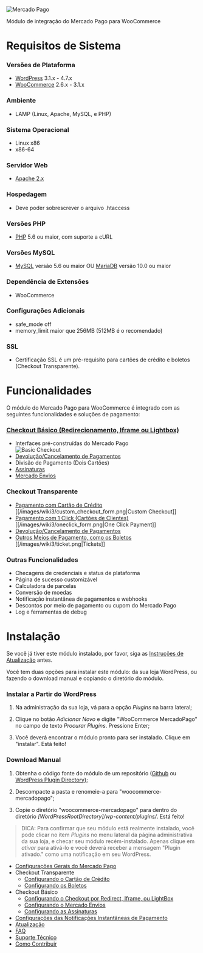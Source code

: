 ![Mercado Pago](https://raw.githubusercontent.com/mercadopago/cart-woocommerce/master/assets/images/mplogo.png)

Módulo de integração do Mercado Pago para WooCommerce

# Requisitos de Sistema
### Versões de Plataforma
* <a href="https://wordpress.org/download/">WordPress</a> 3.1.x - 4.7.x
* <a href="https://wordpress.org/plugins/woocommerce/">WooCommerce</a> 2.6.x - 3.1.x

### Ambiente
* LAMP (Linux, Apache, MySQL, e PHP)

### Sistema Operacional
* Linux x86
* x86-64

### Servidor Web
* <a href="https://httpd.apache.org/">Apache 2.x</a>

### Hospedagem
* Deve poder sobrescrever o arquivo .htaccess

### Versões PHP
* <a href="http://php.net/">PHP</a> 5.6 ou maior, com suporte a cURL

### Versões MySQL
* <a href="http://www.mysql.com/">MySQL</a> versão 5.6 ou maior OU <a href="https://mariadb.org/">MariaDB</a> versão 10.0 ou maior

### Dependência de Extensões
* WooCommerce

### Configurações Adicionais
* safe_mode off
* memory_limit maior que 256MB (512MB é o recomendado)

### SSL
* Certificação SSL é um pré-requisito para cartões de crédito e boletos (Checkout Transparente).

# Funcionalidades
O módulo do Mercado Pago para WooCommerce é integrado com as seguintes funcionalidades e soluções de pagamento:

### [Checkout Básico (Redirecionamento, Iframe ou Lightbox)](https://www.mercadopago.com.br/developers/en/solutions/payments/basic-checkout/receive-payments/)
* Interfaces pré-construídas do Mercado Pago<br>![Basic Checkout](https://raw.githubusercontent.com/wiki/marcelohama/cart-woocommerce/images/wiki3/basic_checkout_payment.png)
* [Devolução/Cancelamento de Pagamentos](https://www.mercadopago.com.br/developers/en/solutions/payments/basic-checkout/refund-cancel#refund)
* Divisão de Pagamento (Dois Cartões)
* [Assinaturas](https://www.mercadopago.com.br/developers/en/solutions/payments/basic-checkout/subscriptions/)
* [Mercado Envios](https://www.mercadopago.com.br/developers/en/solutions/payments/basic-checkout/receive-payments/)

### Checkout Transparente
* [Pagamento com Cartão de Crédito](https://www.mercadopago.com.br/developers/en/solutions/payments/basic-checkout/receive-payments/)<br>[[/images/wiki3/custom_checkout_form.png|Custom Checkout]]
* [Pagamento com 1 Click (Cartões de Clientes)](https://www.mercadopago.com.br/developers/en/solutions/payments/custom-checkout/one-click-charges/javascript/)<br>[[/images/wiki3/oneclick_form.png|One Click Payment]]
* [Devolução/Cancelamento de Pagamentos](https://www.mercadopago.com.br/developers/en/solutions/payments/custom-checkout/refund-cancel#refund)
* [Outros Meios de Pagamento, como os Boletos](https://www.mercadopago.com.br/developers/en/solutions/payments/custom-checkout/charge-with-other-methods/)<br>[[/images/wiki3/ticket.png|Tickets]]

### Outras Funcionalidades
* Checagens de credenciais e status de plataforma
* Página de sucesso customizável
* Calculadora de parcelas
* Conversão de moedas
* Notificação instantânea de pagamentos e webhooks
* Descontos por meio de pagamento ou cupom do Mercado Pago
* Log e ferramentas de debug

# Instalação
Se você já tiver este módulo instalado, por favor, siga as <a href="https://github.com/mercadopago/cart-woocommerce/wiki/Atualização">Instruções de Atualização</a> antes.

Você tem duas opções para instalar este módulo: da sua loja WordPress, ou fazendo o download manual e copiando o diretório do módulo.

### Instalar a Partir do WordPress

1. Na administração da sua loja, vá para a opção *Plugins* na barra lateral;

2. Clique no botão *Adicionar Novo* e digite "WooCommerce MercadoPago" no campo de texto *Procurar Plugins*. Pressione Enter;

3. Você deverá encontrar o módulo pronto para ser instalado. Clique em "instalar". Está feito!

### Download Manual

1. Obtenha o código fonte do módulo de um repositório (<a href="https://github.com/mercadopago/cart-woocommerce/archive/master.zip">Github</a> ou <a href="https://br.wordpress.org/plugins/woocommerce-mercadopago/">WordPress Plugin Directory</a>);

2. Descompacte a pasta e renomeie-a para "woocommerce-mercadopago";

3. Copie o diretório "woocommerce-mercadopago" para dentro do diretório *[WordPressRootDirectory]/wp-content/plugins/*. Está feito!

> DICA: Para confirmar que seu módulo está realmente instalado, você pode clicar no item *Plugins* no menu lateral da página administrativa da sua loja, e checar seu módulo recém-instalado. Apenas clique em *ativar* para ativá-lo e você deverá receber a mensagem "Plugin ativado." como uma notificação em seu WordPress.

* [Configurações Gerais do Mercado Pago](https://github.com/mercadopago/cart-woocommerce/wiki/Configurações-Gerais-do-Mercado-Pago)
* Checkout Transparente
  * [Configurando o Cartão de Crédito](https://github.com/mercadopago/cart-woocommerce/wiki/Configurando-o-Cartão-de-Crédito)
  * [Configurando os Boletos](https://github.com/mercadopago/cart-woocommerce/wiki/Configurando-os-Boletos)
* Checkout Básico
  * [Configurando o Checkout por Redirect, Iframe, ou LightBox](https://github.com/mercadopago/cart-woocommerce/wiki/Configurando-o-Checkout-por-Redirect,-Iframe,-ou-LightBox)
  * [Configurando o Mercado Envios](https://github.com/mercadopago/cart-woocommerce/wiki/Configurando-o-Mercado-Envios)
  * [Configurando as Assinaturas](https://github.com/mercadopago/cart-woocommerce/wiki/Configurando-as-Assinaturas)
* [Configurações das Notificações Instantâneas de Pagamento](https://github.com/mercadopago/cart-woocommerce/wiki/Configurações-das-Notificações-Instantâneas-de-Pagamento)
* [Atualização](https://github.com/mercadopago/cart-woocommerce/wiki/Atualização)
* [FAQ](https://github.com/mercadopago/cart-woocommerce/wiki/FAQ-Portuguese)
* [Suporte Técnico](https://github.com/mercadopago/cart-woocommerce/wiki/Suporte-Técnico)
* [Como Contribuir](https://github.com/mercadopago/cart-woocommerce/wiki/Como-Contribuir)